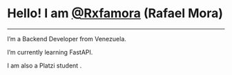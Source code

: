 # Hello! I am [@Rxfamora](http://https://github.com/Rxfamora "@Rxfamora") (Rafael Mora)
------------
I’m a Backend Developer from Venezuela.
 
I’m currently learning FastAPI.

I am also a Platzi student .
